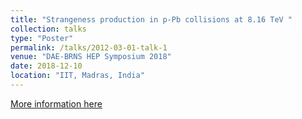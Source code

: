 ```yaml
---
title: "Strangeness production in p-Pb collisions at 8.16 TeV "
collection: talks
type: "Poster"
permalink: /talks/2012-03-01-talk-1 
venue: "DAE-BRNS HEP Symposium 2018"
date: 2018-12-10
location: "IIT, Madras, India"
---
```

[More information here](https://web.iitm.ac.in/dae2018/index.php)

